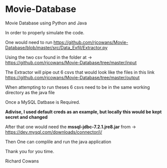# Movie-Database
Movie Database using Python and Java

In order to properly simulate the code. 

One would need to run https://github.com/rjcowans/Movie-Database/blob/master/src/Data_Exfil/Extractor.py

Using the two csv found in the folder at -> https://github.com/rjcowans/Movie-Database/tree/master/input

The Extractor will pipe out 6 csvs that would look like the files in this link https://github.com/rjcowans/Movie-Database/tree/master/output

When attempting to run theses 6 csvs need to be in the same working directory as the java file

Once a MySQL Datbase is Required. 

**Adivise, I used default creds as an example, but locally this would be kept secret and changed**

After that one would need the **mssql-jdbc-7.2.1.jre8.jar** from -> https://dev.mysql.com/downloads/connector/j/

Then One can complile and run the java application

Thank you for you time.

Richard Cowans

